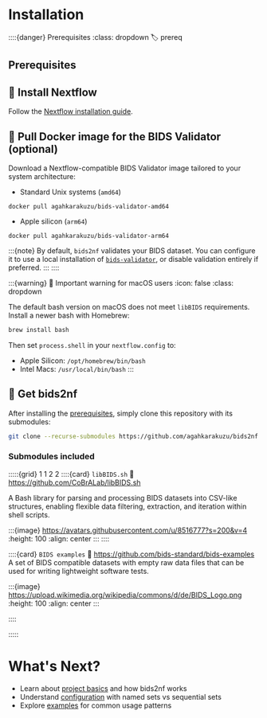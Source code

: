 # Installation

::::{danger} Prerequisites
:class: dropdown
:label: prereq

## Prerequisites

## 🔀 Install Nextflow
Follow the [Nextflow installation guide](https://www.nextflow.io/docs/stable/install.html).

## 🐳 Pull Docker image for the BIDS Validator (optional)

Download a Nextflow-compatible BIDS Validator image tailored to your system architecture:

* Standard Unix systems (`amd64`)
```
docker pull agahkarakuzu/bids-validator-amd64
```

* Apple silicon (`arm64`)
```
docker pull agahkarakuzu/bids-validator-arm64
```

:::{note}
By default, `bids2nf` validates your BIDS dataset. You can configure it to use a local installation of [`bids-validator`](https://bids-validator.readthedocs.io/en/stable/), or disable validation entirely if preferred.
:::
::::

:::{warning} 🍎 Important warning for macOS users
:icon: false
:class: dropdown

The default bash version on macOS does not meet `libBIDS` requirements. Install a newer bash with Homebrew:

```bash
brew install bash
```

Then set `process.shell` in your `nextflow.config` to:
- Apple Silicon: `/opt/homebrew/bin/bash`
- Intel Macs: `/usr/local/bin/bash`
:::


## 🧠 Get bids2nf

After installing the [prerequisites](#prereq), simply clone this repository with its submodules:

```bash
git clone --recurse-submodules https://github.com/agahkarakuzu/bids2nf.git
```

### Submodules included

:::::{grid} 1 1 2 2
::::{card} `libBIDS.sh`
:link: https://github.com/CoBrALab/libBIDS.sh

A Bash library for parsing and processing BIDS datasets into CSV-like structures, enabling flexible data filtering, extraction, and iteration within shell scripts.

:::{image} https://avatars.githubusercontent.com/u/8516777?s=200&v=4
:height: 100
:align: center
:::
::::

::::{card} `BIDS examples`
:link: https://github.com/bids-standard/bids-examples
A set of BIDS compatible datasets with empty raw data files that can be used for writing lightweight software tests.

:::{image} https://upload.wikimedia.org/wikipedia/commons/d/de/BIDS_Logo.png
:height: 100
:align: center
:::

::::

:::::

# What's Next?

- Learn about [project basics](basics.md) and how bids2nf works
- Understand [configuration](configuration.md) with named sets vs sequential sets
- Explore [examples](examples.md) for common usage patterns